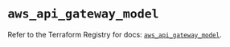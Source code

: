 # `aws_api_gateway_model`

Refer to the Terraform Registry for docs: [`aws_api_gateway_model`](https://registry.terraform.io/providers/hashicorp/aws/3.76.1/docs/resources/api_gateway_model).
